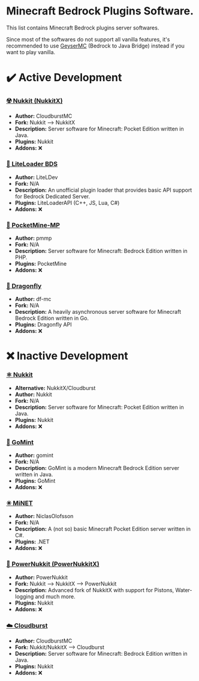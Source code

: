 # Minecraft Bedrock Plugins Software.
This list contains Minecraft Bedrock plugins server softwares.

Since most of the softwares do not support all vanilla features, it's recommended to use [GeyserMC](https://github.com/UeberallGebannt/server-softwares/blob/master/OTHERS.md#-geysermc) (Bedrock to Java Bridge) instead if you want to play vanilla.

# ✔️ Active Development
### [☢️ Nukkit (NukkitX)](https://github.com/CloudburstMC/Nukkit)
- **Author:** CloudburstMC
- **Fork:** Nukkit --> NukkitX
- **Description:** Server software for Minecraft: Pocket Edition written in Java.
- **Plugins:** Nukkit
- **Addons:** ❌

### [💨 LiteLoader BDS](https://github.com/LiteLDev/LiteLoaderBDS)
- **Author:** LiteLDev
- **Fork:** N/A
- **Description:** An unofficial plugin loader that provides basic API support for Bedrock Dedicated Server.
- **Plugins:** LiteLoaderAPI (C++, JS, Lua, C#)
- **Addons:** ❌

### [💠 PocketMine-MP](https://github.com/pmmp/PocketMine-MP)
- **Author:** pmmp
- **Fork:** N/A
- **Description:** Server software for Minecraft: Bedrock Edition written in PHP.
- **Plugins:** PocketMine
- **Addons:** ❌

### [🦋 Dragonfly](https://github.com/df-mc/dragonfly)
- **Author:** df-mc
- **Fork:** N/A
- **Description:** A heavily asynchronous server software for Minecraft Bedrock Edition written in Go.
- **Plugins:** Dragonfly API
- **Addons:** ❌

# ❌ Inactive Development
### [⚛️ Nukkit](https://github.com/Nukkit/Nukkit)
- **Alternative:** NukkitX/Cloudburst
- **Author:** Nukkit
- **Fork:** N/A
- **Description:** Server software for Minecraft: Pocket Edition written in Java.
- **Plugins:** Nukkit
- **Addons:** ❌

### [🍃 GoMint](https://github.com/gomint/gomint)
- **Author:** gomint
- **Fork:** N/A
- **Description:** GoMint is a modern Minecraft Bedrock Edition server written in Java.
- **Plugins:** GoMint 
- **Addons:** ❌

### [✳ MiNET](https://github.com/NiclasOlofsson/MiNET)
- **Author:** NiclasOlofsson
- **Fork:** N/A
- **Description:** A (not so) basic Minecraft Pocket Edition server written in C#.
- **Plugins:** .NET
- **Addons:** ❌

### [🔴 PowerNukkit (PowerNukkitX)](https://powernukkit.org/)
- **Author:** PowerNukkit
- **Fork:** Nukkit --> NukkitX --> PowerNukkit
- **Description:** Advanced fork of NukkitX with support for Pistons, Water-logging and much more.
- **Plugins:** Nukkit
- **Addons:** ❌

### [☁️ Cloudburst](https://github.com/CloudburstMC/Server)
- **Author:** CloudburstMC
- **Fork:** Nukkit/NukkitX --> Cloudburst
- **Description:** Server software for Minecraft: Bedrock Edition written in Java.
- **Plugins:** Nukkit
- **Addons:** ❌
